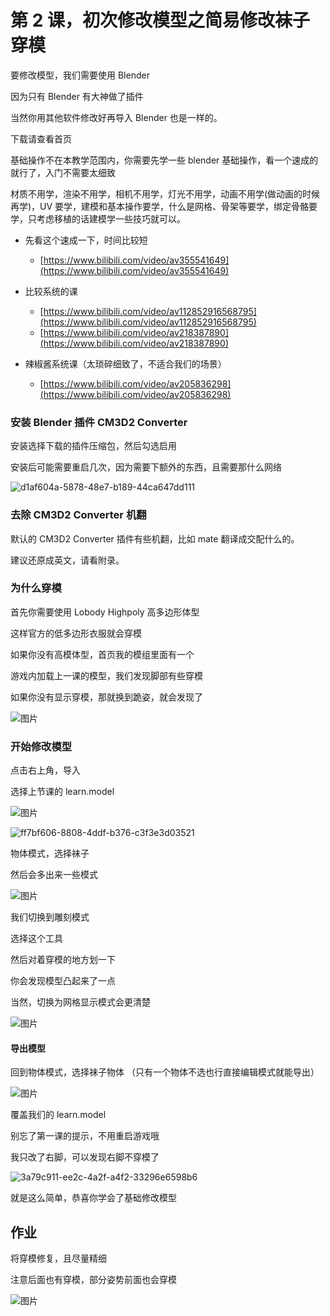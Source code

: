 # 第 2 课，初次修改模型之简易修改袜子穿模

要修改模型，我们需要使用 Blender

因为只有 Blender 有大神做了插件

当然你用其他软件修改好再导入 Blender 也是一样的。

下载请查看首页

基础操作不在本教学范围内，你需要先学一些 blender 基础操作，看一个速成的就行了，入门不需要太细致

材质不用学，渲染不用学，相机不用学，灯光不用学，动画不用学(做动画的时候再学)，UV 要学，建模和基本操作要学，什么是网格、骨架等要学，绑定骨骼要学，只考虑移植的话建模学一些技巧就可以。

 - 先看这个速成一下，时间比较短
   - [https://www.bilibili.com/video/av355541649](https://www.bilibili.com/video/av355541649)

 - 比较系统的课
   - [https://www.bilibili.com/video/av112852916568795](https://www.bilibili.com/video/av112852916568795)
   - [https://www.bilibili.com/video/av218387890](https://www.bilibili.com/video/av218387890)

 - 辣椒酱系统课（太琐碎细致了，不适合我们的场景）
   - [https://www.bilibili.com/video/av205836298](https://www.bilibili.com/video/av205836298)


### 安装 Blender 插件 CM3D2 Converter 
安装选择下载的插件压缩包，然后勾选启用

安装后可能需要重启几次，因为需要下额外的东西，且需要那什么网络

![d1af604a-5878-48e7-b189-44ca647dd111](https://github.com/user-attachments/assets/781bde66-9ee2-40c2-849f-ebed789ae0b5)


### 去除 CM3D2 Converter 机翻

默认的 CM3D2 Converter 插件有些机翻，比如 mate 翻译成交配什么的。

建议还原成英文，请看附录。

### 为什么穿模

首先你需要使用 Lobody Highpoly 高多边形体型

这样官方的低多边形衣服就会穿模

如果你没有高模体型，首页我的模组里面有一个

游戏内加载上一课的模型，我们发现脚部有些穿模

如果你没有显示穿模，那就换到跪姿，就会发现了

![图片](https://github.com/user-attachments/assets/c508c575-5da9-4b03-9e03-2c978d2b95cb)




### 开始修改模型

点击右上角，导入

选择上节课的 learn.model

![图片](https://github.com/user-attachments/assets/fd547509-9f7c-42f0-b864-11aa953a1d55)


![ff7bf606-8808-4ddf-b376-c3f3e3d03521](https://github.com/user-attachments/assets/ae44b1a0-0a89-4e77-b1ff-021080d919cc)


物体模式，选择袜子

然后会多出来一些模式

![图片](https://github.com/user-attachments/assets/8c8a4f83-9022-4954-89c5-3db3c1de3853)

我们切换到雕刻模式

选择这个工具

然后对着穿模的地方划一下

你会发现模型凸起来了一点

当然，切换为网格显示模式会更清楚

![图片](https://github.com/user-attachments/assets/a44daa8e-2ff5-4f39-819a-21fd53e78e14)


#### 导出模型

回到物体模式，选择袜子物体
（只有一个物体不选也行直接编辑模式就能导出）

![图片](https://github.com/user-attachments/assets/e3976405-a361-4670-8ff0-b33e5b876359)

覆盖我们的 learn.model

别忘了第一课的提示，不用重启游戏哦

我只改了右脚，可以发现右脚不穿模了

![3a79c911-ee2c-4a2f-a4f2-33296e6598b6](https://github.com/user-attachments/assets/e838a46b-a460-4df2-991b-0291e1c80122)

就是这么简单，恭喜你学会了基础修改模型



## 作业

将穿模修复，且尽量精细

注意后面也有穿模，部分姿势前面也会穿模


![图片](https://github.com/user-attachments/assets/f2bca4c5-3860-4271-9e4d-d90e380d4e3e)

